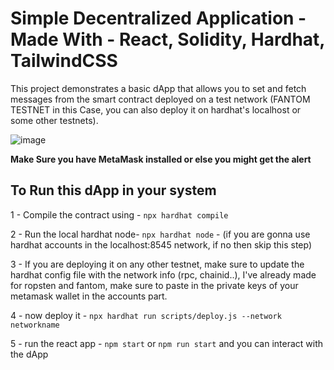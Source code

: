 # Simple Decentralized Application - Made With - React, Solidity, Hardhat, TailwindCSS

This project demonstrates a basic dApp that allows you to set and fetch messages from the smart contract deployed on a test network (FANTOM TESTNET in this Case, you can also deploy it on hardhat's localhost or some other testnets).

![image](https://user-images.githubusercontent.com/90638995/180461825-9dc1fdda-cc3b-4c41-a730-12a07e284399.png)


**Make Sure you have MetaMask installed or else you might get the alert**

## To Run this dApp in your system

1 - Compile the contract using - `npx hardhat compile`

2 - Run the local hardhat node- `npx hardhat node` -  (if you are gonna use hardhat accounts in the localhost:8545 network, if no then skip this step)

3 - If you are deploying it on any other testnet, make sure to update the hardhat config file with the network info (rpc, chainid..), I've already made for ropsten and fantom, make sure to paste in the private keys of your metamask wallet in the accounts part.

4 - now deploy it - `npx hardhat run scripts/deploy.js --network networkname`

5 - run the react app - `npm start` or `npm run start` and you can interact with the dApp
